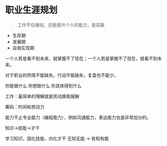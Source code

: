 # 职业生涯规划

> 工作不仅赚钱，还能提升个人的能力，是双赢

- 生存期
- 发展期
- 自我实现期

一个人若是看不到未来，就掌握不了现在；一个人若是掌握不了现在，就看不到未来。

对于职业的热情不能缺失。行动不能缺失，复盘也不能少。

你能做什么
你想做什么
你具体得到什么

工作：最简单的理解就是劳动换取报酬

筹码：时间和劳动力

能力不止专业能力（编程能力），例如沟通能力，表达能力也是非常加分的。

知识->技能->才干

学习知识，固化技能，内化才干
无知无能 -> 有知有能
